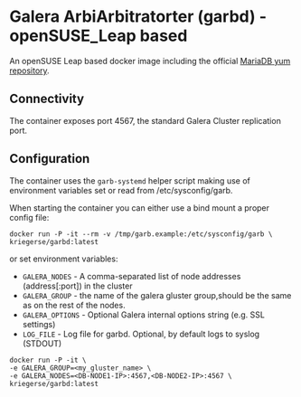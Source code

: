 # Galera ArbiArbitratorter (garbd) - openSUSE_Leap based

An openSUSE Leap based docker image including the official
[MariaDB yum repository](https://yum.mariadb.org/).

## Connectivity

The container exposes port 4567, the standard Galera Cluster replication port.

## Configuration

The container uses the `garb-systemd` helper script making use of environment
variables set or read from /etc/sysconfig/garb.

When starting the container you can either use a bind mount a proper config
file:
```
docker run -P -it --rm -v /tmp/garb.example:/etc/sysconfig/garb \
kriegerse/garbd:latest
```

or set environment variables:
* `GALERA_NODES` - A comma-separated list of node addresses (address[:port]) in
the cluster
* `GALERA_GROUP` - the name of the galera gluster group,should be the same as on
the rest of the nodes.
* `GALERA_OPTIONS` - Optional Galera internal options string (e.g. SSL settings)
* `LOG_FILE` - Log file for garbd. Optional, by default logs to syslog (STDOUT)

```
docker run -P -it \
-e GALERA_GROUP=<my_gluster_name> \
-e GALERA_NODES=<DB-NODE1-IP>:4567,<DB-NODE2-IP>:4567 \
kriegerse/garbd:latest
```
